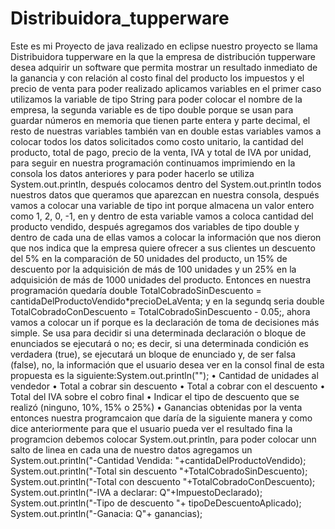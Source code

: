 # Distribuidora_tupperware
Este es mi Proyecto de java realizado en eclipse nuestro proyecto se llama Distribuidora tupperware en la que la empresa de distribución tupperware desea adquirir un software que permita mostrar un resultado inmediato de la ganancia y con relación al costo final del producto los impuestos y el precio de venta para poder realizado aplicamos variables en el primer caso utilizamos la variable de tipo String para poder colocar el nombre de la empresa, la segunda variable es de tipo double porque se usan para guardar números en memoria que tienen parte entera y parte decimal, el resto de nuestras variables también van en double estas variables vamos a colocar todos los datos solicitados como costo unitario, la cantidad del producto, total de pago, precio de la venta, IVA y total de IVA  por unidad, para seguir en nuestra programación continuamos imprimiendo en la consola los datos anteriores y para poder hacerlo se utiliza System.out.println, después colocamos dentro del System.out.println todos nuestros datos que queramos que aparezcan en nuestra consola, después vamos a colocar una variable de tipo int porque almacena un valor entero como 1, 2, 0, -1, en y dentro de esta variable vamos a coloca cantidad del producto vendido, después agregamos dos variables de tipo double y dentro de cada una de ellas vamos a colocar la información que nos dieron que nos indica que la empresa quiere ofrecer a sus clientes un descuento del 5% en la comparación de 50 unidades del producto, un 15% de descuento por la adquisición de más de 100 unidades y un 25% en la adquisición de más de 1000 unidades del producto. Entonces en nuestra programación quedaría double TotalCobradoSinDescuento = cantidaDelProductoVendido*precioDeLaVenta; y en la segundq seria double TotalCobradoConDescuento = TotalCobradoSinDescuento - 0.05;, ahora vamos a colocar un if porque es la declaración de toma de decisiones más simple. Se usa para decidir si una determinada declaración o bloque de enunciados se ejecutará o no; es decir, si una determinada condición es verdadera (true), se ejecutará un bloque de enunciado y, de ser falsa (false), no, la información que el usuario desea ver en la consol final de esta propuesta es la siguiente:System.out.println("");
• Cantidad de unidades al vendedor
• Total a cobrar sin descuento
• Total a cobrar con el descuento
• Total del IVA sobre el cobro final
• Indicar el tipo de descuento que se realizó (ninguno, 10%, 15% o 25%)
• Ganancias obtenidas por la venta 
entonces nuestra programcaion que daría de la siguiente manera y como dice anteriormente para que el usuario pueda ver el resultado fina la programcion debemos colocar System.out.println, para poder colocar unn salto de linea en cada una de nuestro datos agregamos un  
    System.out.println("-Cantidad Vendida: "+cantidaDelProductoVendido);
		System.out.println("-Total sin descuento "+TotalCobradoSinDescuento);
		System.out.println("-Total con descuento "+TotalCobradoConDescuento);
		System.out.println("-IVA a declarar: Q"+ImpuestoDeclarado);
		System.out.println("-Tipo de descuento "+ tipoDeDescuentoAplicado);
		System.out.println("-Ganacia: Q"+ ganancias);
		
		
